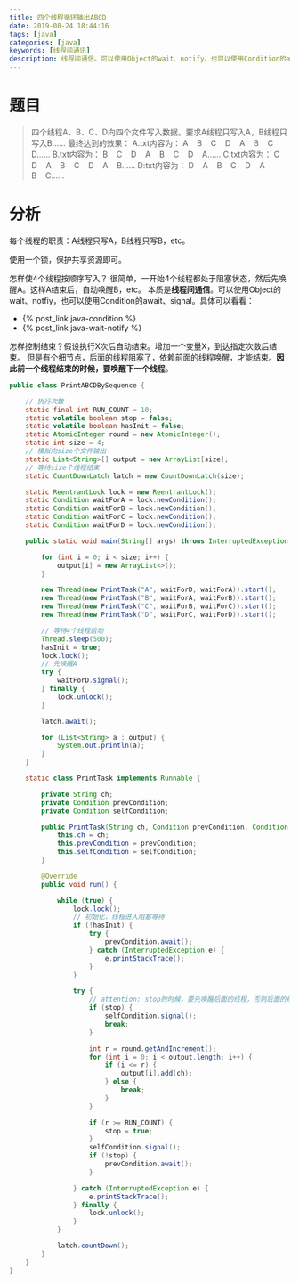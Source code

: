 ```yaml
---
title: 四个线程循环输出ABCD
date: 2019-08-24 18:44:16
tags: [java]
categories: [java]
keywords: [线程间通讯]
description: 线程间通信。可以使用Object的wait、notify。也可以使用Condition的await、signal。
---
```


# 题目

>四个线程A、B、C、D向四个文件写入数据。要求A线程只写入A，B线程只写入B……
最终达到的效果：
A.txt内容为： A    B    C    D    A    B    C    D……
B.txt内容为： B    C    D    A    B    C    D    A……
C.txt内容为： C    D    A    B    C    D    A    B……
D:txt内容为： D    A    B    C    D    A    B    C……

<!-- more -->

# 分析

每个线程的职责：A线程只写A，B线程只写B，etc。

使用一个锁，保护共享资源即可。

怎样使4个线程按顺序写入？
很简单，一开始4个线程都处于阻塞状态，然后先唤醒A。这样A结束后，自动唤醒B，etc。
本质是**线程间通信**。可以使用Object的wait、notfiy，也可以使用Condition的await、signal。具体可以看看：
- {% post_link java-condition %}
- {% post_link java-wait-notify %}

怎样控制结束？假设执行X次后自动结束。增加一个变量X，到达指定次数后结束。
但是有个细节点，后面的线程阻塞了，依赖前面的线程唤醒，才能结束。**因此前一个线程结束的时候，要唤醒下一个线程**。

```java
public class PrintABCDBySequence {

    // 执行次数
    static final int RUN_COUNT = 10;
    static volatile boolean stop = false;
    static volatile boolean hasInit = false;
    static AtomicInteger round = new AtomicInteger();
    static int size = 4;
    // 模拟向size个文件输出
    static List<String>[] output = new ArrayList[size];
    // 等待size个线程结束
    static CountDownLatch latch = new CountDownLatch(size);

    static ReentrantLock lock = new ReentrantLock();
    static Condition waitForA = lock.newCondition();
    static Condition waitForB = lock.newCondition();
    static Condition waitForC = lock.newCondition();
    static Condition waitForD = lock.newCondition();

    public static void main(String[] args) throws InterruptedException {

        for (int i = 0; i < size; i++) {
            output[i] = new ArrayList<>();
        }

        new Thread(new PrintTask("A", waitForD, waitForA)).start();
        new Thread(new PrintTask("B", waitForA, waitForB)).start();
        new Thread(new PrintTask("C", waitForB, waitForC)).start();
        new Thread(new PrintTask("D", waitForC, waitForD)).start();

        // 等待4个线程启动
        Thread.sleep(500);
        hasInit = true;
        lock.lock();
        // 先唤醒A
        try {
            waitForD.signal();
        } finally {
            lock.unlock();
        }

        latch.await();

        for (List<String> a : output) {
            System.out.println(a);
        }
    }

    static class PrintTask implements Runnable {

        private String ch;
        private Condition prevCondition;
        private Condition selfCondition;

        public PrintTask(String ch, Condition prevCondition, Condition selfCondition) {
            this.ch = ch;
            this.prevCondition = prevCondition;
            this.selfCondition = selfCondition;
        }

        @Override
        public void run() {

            while (true) {
                lock.lock();
                // 初始化，线程进入阻塞等待
                if (!hasInit) {
                    try {
                        prevCondition.await();
                    } catch (InterruptedException e) {
                        e.printStackTrace();
                    }
                }

                try {
                    // attention: stop的时候，要先唤醒后面的线程，否则后面的线程不能结束
                    if (stop) {
                        selfCondition.signal();
                        break;
                    }

                    int r = round.getAndIncrement();
                    for (int i = 0; i < output.length; i++) {
                        if (i <= r) {
                            output[i].add(ch);
                        } else {
                            break;
                        }
                    }

                    if (r >= RUN_COUNT) {
                        stop = true;
                    }
                    selfCondition.signal();
                    if (!stop) {
                        prevCondition.await();
                    }

                } catch (InterruptedException e) {
                    e.printStackTrace();
                } finally {
                    lock.unlock();
                }
            }

            latch.countDown();
        }
    }
}
```

